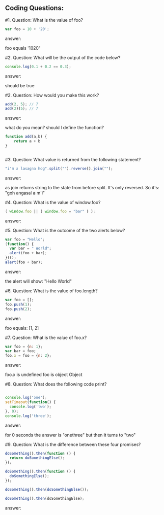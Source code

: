 ## Coding Questions:

#1. Question: What is the value of foo?

```javascript
var foo = 10 + '20';

```
answer:

foo equals '1020'


#2. Question: What will be the output of the code below?
```javascript
console.log(0.1 + 0.2 == 0.3);

```
answer:

should be true


#2. Question: How would you make this work?
```javascript
add(2, 5); // 7
add(2)(5); // 7
```
answer:

what do you mean? should I define the function?

```javascript
function add(a,b) {
    return a + b
}
```

```javascript


```

#3. Question: What value is returned from the following statement?
```javascript
"i'm a lasagna hog".split("").reverse().join("");

```
answer:

as join returns string to the state from before split. It's only reversed. 
So it's: "goh angasal a m'i"

#4. Question: What is the value of window.foo?
```javascript
( window.foo || ( window.foo = "bar" ) );

```
answer:



#5. Question: What is the outcome of the two alerts below?
```javascript
var foo = "Hello";
(function() {
  var bar = " World";
  alert(foo + bar);
})();
alert(foo + bar);

```
answer:

the alert will show: "Hello World"

#6. Question: What is the value of foo.length?
```javascript
var foo = [];
foo.push(1);
foo.push(2);

```
answer:

foo equals: [1, 2]

#7. Question: What is the value of foo.x?
```javascript
var foo = {n: 1};
var bar = foo;
foo.x = foo = {n: 2};

```
answer: 

foo.x is undefined 
foo is object Object

#8. Question: What does the following code print?  
```javascript

console.log('one');
setTimeout(function() {
  console.log('two');
}, 0);
console.log('three');
```
answer:

for 0 seconds the answer is "onethree" but then it turns to "two"

#9. Question: What is the difference between these four promises?  
```javascript
doSomething().then(function () {
  return doSomethingElse();
});

doSomething().then(function () {
  doSomethingElse();
});

doSomething().then(doSomethingElse());

doSomething().then(doSomethingElse);

```
answer:
